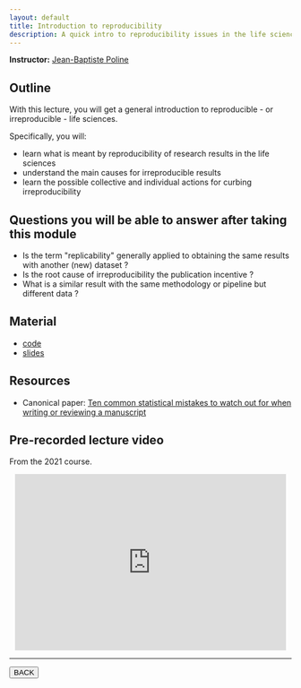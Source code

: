 ```yaml
---
layout: default
title: Introduction to reproducibility
description: A quick intro to reproducibility issues in the life sciences
---
```


**Instructor:** [Jean-Baptiste Poline](https://www.mcgill.ca/neuro/jean-baptiste-poline-phd)

## Outline

With this lecture, you will get a general introduction to reproducible - or irreproducible - life sciences.

Specifically, you will:

-   learn what is meant by reproducibility of research results in the life sciences
-   understand the main causes for irreproducible results
-   learn the possible collective and individual actions for curbing irreproducibility

## Questions you will be able to answer after taking this module

-   Is the term "replicability" generally applied to obtaining the same results with another (new) dataset ?
-   Is the root cause of irreproducibility the publication incentive ?
-   What is a similar result with the same methodology or pipeline but different data ?

## Material

-   [code](https://github.com/neurodatascience/QLS-course-materials/tree/main/Lectures/2024/01_intro_to_reproducibility)
-   [slides](https://github.com/neurodatascience/QLS-course-materials/tree/main/Lectures/2024/01_intro_to_reproducibility/lecture)

## Resources

-   Canonical paper:
    [Ten common statistical mistakes to watch out for when writing or reviewing a manuscript](https://www.ncbi.nlm.nih.gov/pmc/articles/PMC6785265)

## Pre-recorded lecture video

From the 2021 course.

<div style="display: flex; justify-content: center; margin: 10px">

  <iframe
    width="560"
    height="315"
    src="https://www.youtube.com/embed/US80s7W4s6o?si=VMGZ6XKtPZYZRcqR"
    title="YouTube video player"
    frameborder="0"
    allow="accelerometer; autoplay; clipboard-write; encrypted-media; gyroscope; picture-in-picture; web-share" referrerpolicy="strict-origin-when-cross-origin"
    allowfullscreen>
  </iframe>

</div>

---

<a href="../latest.html"><button>BACK</button></a>

